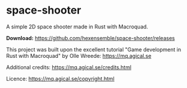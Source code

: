 # space-shooter

A simple 2D space shooter made in Rust with Macroquad.

**Download:** https://github.com/hexensemble/space-shooter/releases

This project was built upon the excellent tutorial "Game development in Rust with Macroquad" by Olle Wreede:
https://mq.agical.se

Additional credits:
https://mq.agical.se/credits.html

Licence:
https://mq.agical.se/copyright.html
